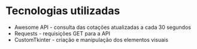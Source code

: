 # Tecnologias utilizadas

- Awesome API - consulta das cotações atualizadas a cada 30 segundos
- Requests - requisições GET para a API
- CustomTkinter - criação e manipulação dos elementos visuais
